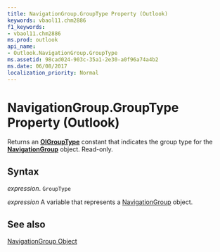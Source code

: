 ```yaml
---
title: NavigationGroup.GroupType Property (Outlook)
keywords: vbaol11.chm2886
f1_keywords:
- vbaol11.chm2886
ms.prod: outlook
api_name:
- Outlook.NavigationGroup.GroupType
ms.assetid: 98cad024-903c-35a1-2e30-a0f96a74a4b2
ms.date: 06/08/2017
localization_priority: Normal
---
```



# NavigationGroup.GroupType Property (Outlook)

Returns an  **[OlGroupType](Outlook.OlGroupType.md)** constant that indicates the group type for the **[NavigationGroup](Outlook.NavigationGroup.md)** object. Read-only.


## Syntax

_expression_. `GroupType`

_expression_ A variable that represents a [NavigationGroup](./Outlook.NavigationGroup.md) object.


## See also


[NavigationGroup Object](Outlook.NavigationGroup.md)

